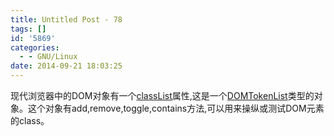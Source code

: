```yaml
---
title: Untitled Post - 78
tags: []
id: '5869'
categories:
  - - GNU/Linux
date: 2014-09-21 18:03:25
---
```


现代浏览器中的DOM对象有一个[classList](https://developer.mozilla.org/en-US/docs/Web/API/Element.classList)属性,这是一个[DOMTokenList](https://developer.mozilla.org/en-US/docs/Web/API/DOMTokenList)类型的对象。这个对象有add,remove,toggle,contains方法,可以用来操纵或测试DOM元素的class。